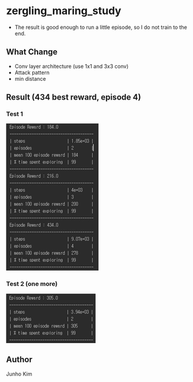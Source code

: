 # zergling_maring_study
* The result is good enough to run a little episode, so I do not train to the end.
## What Change
* Conv layer architecture (use 1x1 and 3x3 conv)
* Attack pattern
* min distance

## Result (434 best reward, episode 4)
### Test 1
![test1](./test_1.JPG)

### Test 2 (one more)
![test2](./test_2.JPG)

## Author
Junho Kim

